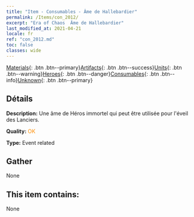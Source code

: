 ```yaml
---
title: "Item - Consumables - Âme de Hallebardier"
permalink: /Items/con_2012/
excerpt: "Era of Chaos  Âme de Hallebardier"
last_modified_at: 2021-04-21
locale: fr
ref: "con_2012.md"
toc: false
classes: wide
---
```

 [Materials](/fr/Items/){: .btn .btn--primary}[Artifacts](/fr/Items/Artifacts/){: .btn .btn--success}[Units](/fr/Items/Units/){: .btn .btn--warning}[Heroes](/fr/Items/Heroes/){: .btn .btn--danger}[Consumables](/fr/Items/Consumables/){: .btn .btn--info}[Unknown](/fr/Items/Unknown/){: .btn .btn--primary}

## Détails
 **Description:** Une âme de Héros immortel qui peut être utilisée pour l'éveil des Lanciers.

 **Quality:** <span style="color: #FF8C00">OK</span>

 **Type:** Event related

## Gather

  None

## This item contains:

  None

